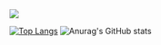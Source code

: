 <img src="https://capsule-render.vercel.app/api?type=waving&color=BDBDC8&height=150&weight=100%&section=header&text=IlGyeongPark" />

[![Top Langs](https://github-readme-stats.vercel.app/api/top-langs/?username=pki071120)](https://github.com/anuraghazra/github-readme-stats)
![Anurag's GitHub stats](https://github-readme-stats.vercel.app/api?username=pki071120&hide=contribs,prs&show_icons=true&theme=dracula)

<!--
**pki071120/pki071120** is a ✨ _special_ ✨ repository because its `README.md` (this file) appears on your GitHub profile.

Here are some ideas to get you started:

- 🔭 I’m currently working on ...
- 🌱 I’m currently learning ...
- 👯 I’m looking to collaborate on ...
- 🤔 I’m looking for help with ...
- 💬 Ask me about ...
- 📫 How to reach me: ...
- 😄 Pronouns: ...
- ⚡ Fun fact: ...
-->
